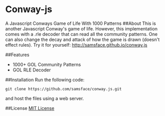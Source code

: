 Conway-js
=========
A Javascript Conways Game of Life With 1000 Patterns
##About
This is another Javascript Conway's game of life. However, this implementation comes with a .rle decoder that can read all the community patterns. One can also change the decay and attack of how the game is drawn (doesn't effect rules). Try it for yourself: http://samsface.github.io/conway.js

##Features
* 1000+ GOL Community Patterns
* GOL RLE Decoder

##Installation
Run the following code:
```
git clone https://github.com/samsface/conway.js.git
```
and host the files using a web server.

##License
[MIT License](http://opensource.org/licenses/mit-license.php)


